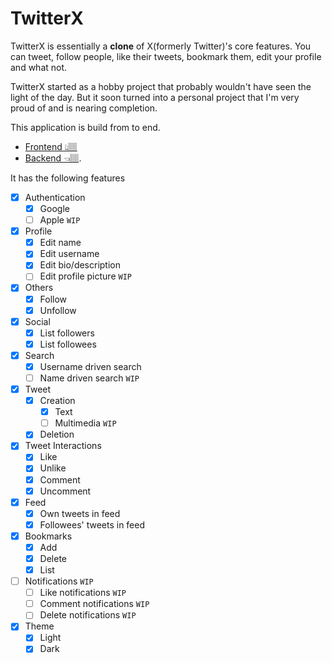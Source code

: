 # TwitterX

TwitterX is essentially a **clone** of X(formerly Twitter)'s core features. You can tweet, follow people, like their tweets, bookmark them, edit your profile and what not.

TwitterX started as a hobby project that probably wouldn't have seen the light of the day. But it soon turned into a personal project that I'm very proud of and is nearing completion.

This application is build from to end.

-   [Frontend 👆🏽](https://github.com/m-zaink/TonyStark)
-   [Backend 👈🏽](https://github.com/m-zaink/NickFury).

It has the following features

-   [x] Authentication
    -   [x] Google
    -   [ ] Apple `WIP`
-   [x] Profile
    -   [x] Edit name
    -   [x] Edit username
    -   [x] Edit bio/description
    -   [ ] Edit profile picture `WIP`
-   [x] Others
    -   [x] Follow
    -   [x] Unfollow
-   [x] Social
    -   [x] List followers
    -   [x] List followees
-   [x] Search
    -   [x] Username driven search
    -   [ ] Name driven search `WIP`
-   [x] Tweet
    -   [x] Creation
        -   [x] Text
        -   [ ] Multimedia `WIP`
    -   [x] Deletion
-   [x] Tweet Interactions
    -   [x] Like
    -   [x] Unlike
    -   [x] Comment
    -   [x] Uncomment
-   [x] Feed
    -   [x] Own tweets in feed
    -   [x] Followees' tweets in feed
-   [x] Bookmarks
    -   [x] Add
    -   [x] Delete
    -   [x] List
-   [ ] Notifications `WIP`
    -   [ ] Like notifications `WIP`
    -   [ ] Comment notifications `WIP`
    -   [ ] Delete notifications `WIP`
-   [x] Theme
    -   [x] Light
    -   [x] Dark

